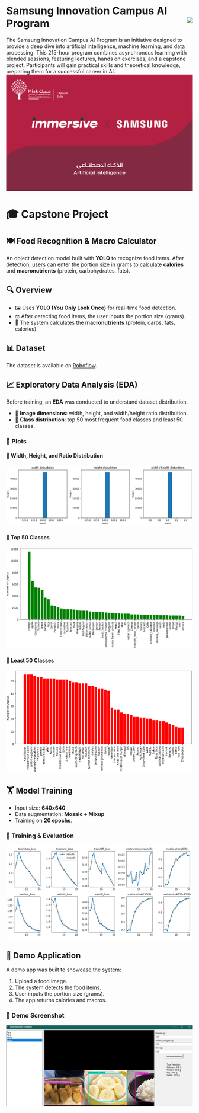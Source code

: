 # Samsung Innovation Campus AI Program <img align="right" src="https://visitor-badge.laobi.icu/badge?page_id=BandarAI.Samsung-Innovation-Campus-2025">
The Samsung Innovation Campus AI Program is an initiative designed to provide a deep dive into artificial intelligence, machine learning, and data processing. This 215-hour program combines asynchronous learning with blended sessions, featuring lectures, hands on exercises, and a capstone project. Participants will gain practical skills and theoretical knowledge, preparing them for a successful career in AI.
![img](background.png)

# 🎓 Capstone Project  


## 🍽️ Food Recognition & Macro Calculator  
An object detection model built with **YOLO** to recognize food items. After detection, users can enter the portion size in grams to calculate **calories** and **macronutrients** (protein, carbohydrates, fats).  

## 🔍 Overview  
- 🖼️ Uses **YOLO (You Only Look Once)** for real-time food detection.  
- ⚖️ After detecting food items, the user inputs the portion size (grams).  
- 🧮 The system calculates the **macronutrients** (protein, carbs, fats, calories).  

## 📊 Dataset  
The dataset is available on [Roboflow](https://universe.roboflow.com/nutrient-tracker/complete-food-ts01p).  

## 📈 Exploratory Data Analysis (EDA)  
Before training, an **EDA** was conducted to understand dataset distribution.  

- 📏 **Image dimensions**: width, height, and width/height ratio distribution.  
- 🍱 **Class distribution**: top 50 most frequent food classes and least 50 classes.  

### 🔹 Plots  

#### 📏 Width, Height, and Ratio Distribution  
![Width, Height, and Ratio Distribution](img_res.png)  

#### 🍱 Top 50 Classes  
![Top 50 Classes](topclasses.png)  

#### 🥢 Least 50 Classes  
![Least 50 Classes](leastclasses.png)  

## 🏋️ Model Training  
- Input size: **640x640**  
- Data augmentation: **Mosaic + Mixup**  
- Training on **20 epochs**.  

### 🔹 Training & Evaluation  
![Training and Evaluation Results](results.png)  

## 🚀 Demo Application  
A demo app was built to showcase the system:  

1. Upload a food image.  
2. The system detects the food items.  
3. User inputs the portion size (grams).  
4. The app returns calories and macros.  

### 🔹 Demo Screenshot  
![Demo App Screenshot](demo.png)  
